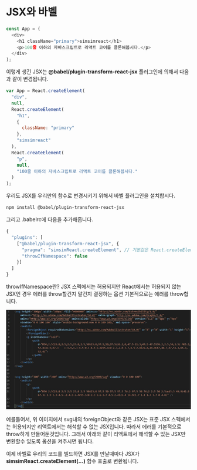 # JSX와 바벨

```javascript
const App = (
  <div>
    <h1 className="primary">simsimreact</h1>
    <p>100줄 이하의 자바스크립트로 리액트 코어를 클론해봅시다.</p>
  </div>
);
```

이렇게 생긴 JSX는 **@babel/plugin-transform-react-jsx** 플러그인에 의해서 다음과 같이 변경됩니다.

```javascript
var App = React.createElement(
  "div",
  null,
  React.createElement(
    "h1",
    {
      className: "primary"
    },
    "simsimreact"
  ),
  React.createElement(
    "p",
    null,
    "100줄 이하의 자바스크립트로 리액트 코어를 클론해봅시다."
  )
);
```

우리도 JSX를 우리만의 함수로 변경시키기 위해서 바벨 플러그인을 설치합시다.

```bash
npm install @babel/plugin-transform-react-jsx
```

그리고 .babelrc에 다음을 추가해줍니다.

```javascript
{
  "plugins": [
    ["@babel/plugin-transform-react-jsx", {
      "pragma": "simsimReact.createElement", // 기본값은 React.createElement
      "throwIfNamespace": false 
    }]
  ]
}
```

throwIfNamespace란? JSX 스펙에서는 허용되지만 React에서는 허용되지 않는 JSX인 경우 에러를 throw할건지 말건지 결정하는 옵션 기본적으로는 에러를 throw합니다. 

![](.gitbook/assets/image.png)

예를들어서,  위 이미지에서 svg내의 foreignObject와 같은 JSX는 표준 JSX 스펙에서는 허용되지만 리액트에서는 해석할 수 없는 JSX입니다. 따라서 에러를 기본적으로 throw하게 만들어둔것입니다. 그래서 아래와 같이 리액트에서 해석할 수 있는 JSX만 변환할수 있도록 옵션을 켜주시면 됩니다.

이제 바벨로 우리의 코드를 빌드하면 JSX를 만날때마다 JSX가 **simsimReact.createElement\(...\)** 함수 호출로 변환됩니다.

